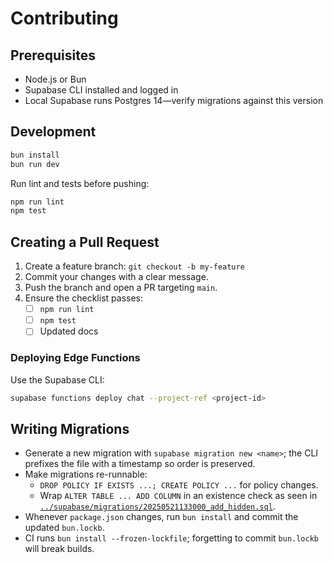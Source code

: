 # Contributing

## Prerequisites

- Node.js or Bun
- Supabase CLI installed and logged in
- Local Supabase runs Postgres 14—verify migrations against this version

## Development

```bash
bun install
bun run dev
```

Run lint and tests before pushing:

```bash
npm run lint
npm test
```

## Creating a Pull Request

1. Create a feature branch: `git checkout -b my-feature`
2. Commit your changes with a clear message.
3. Push the branch and open a PR targeting `main`.
4. Ensure the checklist passes:
   - [ ] `npm run lint`
   - [ ] `npm test`
   - [ ] Updated docs

### Deploying Edge Functions

Use the Supabase CLI:

```bash
supabase functions deploy chat --project-ref <project-id>
```

## Writing Migrations

- Generate a new migration with `supabase migration new <name>`; the CLI prefixes the file with a timestamp so order is preserved.
- Make migrations re-runnable:
  - `DROP POLICY IF EXISTS ...; CREATE POLICY ...` for policy changes.
  - Wrap `ALTER TABLE ... ADD COLUMN` in an existence check as seen in [`../supabase/migrations/20250521133000_add_hidden.sql`](../supabase/migrations/20250521133000_add_hidden.sql).
- Whenever `package.json` changes, run `bun install` and commit the updated `bun.lockb`.
- CI runs `bun install --frozen-lockfile`; forgetting to commit `bun.lockb` will break builds.

